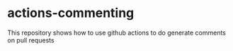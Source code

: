 # actions-commenting
This repository shows how to use github actions to do generate comments on pull requests
